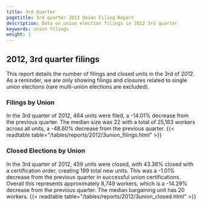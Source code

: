 ```yaml
---
title: 3rd Quarter 
pagetitle: 3rd quarter 2012 Union Filing Report
description: Data on union election filings in 2012 3rd quarter 
keywords: union filings
weight: 1
---
```


## 2012, 3rd quarter filings

This report details the number of filings and closed units in the 3rd of 2012. As a reminder, we are only showing filings and closures related to single union elections (rare multi-union elections are excluded).

### Filings by Union
In the 3rd quarter of 2012, 464 units were filed, a -14.01% decrease from the previous quarter. The median size was 22 with a total of 25,183 workers across all units, a -48.60% decrease from the previous quarter.
{{< readtable table="/tables/reports/2012/3union_filings.html" >}}

### Closed Elections by Union
In the 3rd quarter of 2012, 459 units were closed, with 43.36% closed with a certification order, creating 199 total new units. This was a -1.01% decrease from the previous quarter in successful union certifications. Overall this represents approximately 8,749 workers, which is a -14.29% decrease from the previous quarter. The median bargaining unit has 20 workers.
{{< readtable table="/tables/reports/2012/3union_closed.html" >}}
